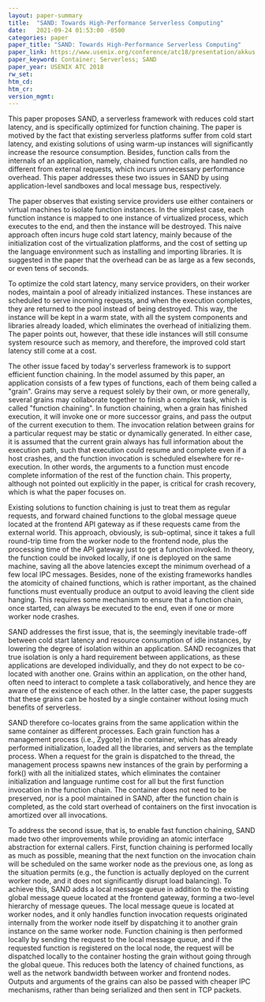 ```yaml
---
layout: paper-summary
title:  "SAND: Towards High-Performance Serverless Computing"
date:   2021-09-24 01:53:00 -0500
categories: paper
paper_title: "SAND: Towards High-Performance Serverless Computing"
paper_link: https://www.usenix.org/conference/atc18/presentation/akkus
paper_keyword: Container; Serverless; SAND
paper_year: USENIX ATC 2018
rw_set:
htm_cd:
htm_cr:
version_mgmt:
--- 
```


This paper proposes SAND, a serverless framework with reduces cold start latency, and is specifically optimized for 
function chaining. The paper is motived by the fact that existing serverless
platforms suffer from cold start latency, and existing solutions of using warm-up instances will significantly increase
the resource consumption. Besides, function calls from the internals of an application, namely, chained function calls,
are handled no different from external requests, which incurs unnecessary performance overhead.
This paper addresses these two issues in SAND by using application-level sandboxes and local message bus, respectively.

The paper observes that existing service providers use either containers or virtual machines to isolate function 
instances. In the simplest case, each function instance is mapped to one instance of virtualized process, which executes
to the end, and then the instance will be destroyed. 
This naive approach often incurs huge cold start latency, mainly because of the initialization cost of the 
virtualization platforms, and the cost of setting up the language environment such as installing and importing
libraries. It is suggested in the paper that the overhead can be as large as a few seconds, or even tens of seconds.

To optimize the cold start latency, many service providers, on their worker nodes, maintain a pool of already 
initialized instances. These instances are scheduled to serve incoming requests, and when the execution completes,
they are returned to the pool instead of being destroyed. This way, the instance will be kept in a warm state,
with all the system components and libraries already loaded, which eliminates the overhead of initializing them.
The paper points out, however, that these idle instances will still consume system resource such as memory, and 
therefore, the improved cold start latency still come at a cost.

The other issue faced by today's serverless framework is to support efficient function chaining. 
In the model assumed by this paper, an application consists of a few types of functions, each of them being called a 
"grain". Grains may serve a request solely by their own, or more generally, several grains may collaborate together to 
finish a complex task, which is called "function chaining". 
In function chaining, when a grain has finished execution, it will invoke one or more successor grains, and pass the 
output of the current execution to them. 
The invocation relation between grains for a particular request may be static or dynamically generated. In either case, 
it is assumed that the current grain always has full information about the execution path, such that execution could 
resume and complete even if a host crashes, and the function invocation is scheduled elsewhere for re-execution.
In other words, the arguments to a function must encode complete information of the rest of the function chain.
This property, although not pointed out explicitly in the paper, is critical for crash recovery, which is what the
paper focuses on.

Existing solutions to function chaining is just to treat them as regular requests, and forward chained functions to
the global message queue located at the frontend API gateway as if these requests came from the external world. 
This approach, obviously, is sub-optimal,
since it takes a full round-trip time from the worker node to the frontend node, plus the processing time of the 
API gateway just to get a function invoked. In theory, the function could be invoked locally, if one is deployed on
the same machine, saving all the above latencies except the minimum overhead of a few local IPC messages. 
Besides, none of the existing frameworks handles the atomicity of chained functions, which is rather important,
as the chained functions must eventually produce an output to avoid leaving the client side hanging.
This requires some mechanism to ensure that a function chain, once started, can always be executed to the 
end, even if one or more worker node crashes. 

SAND addresses the first issue, that is, the seemingly inevitable trade-off between cold start latency and resource 
consumption of idle instances, by lowering the degree of isolation within an application.
SAND recognizes that true isolation is only a hard requirement between applications, as these applications are developed
individually, and they do not expect to be co-located with another one. 
Grains within an application, on the other hand, often need to interact to complete a task collaboratively, 
and hence they are aware of the existence of each other. In the latter case, the paper suggests that these grains can
be hosted by a single container without losing much benefits of serverless. 

SAND therefore co-locates grains from the same application within the same container as different processes. 
Each grain function has a management process (i.e., Zygote) in the container, which has already performed 
initialization, loaded all the libraries, and servers as the template process. When a request for the grain is 
dispatched to the thread, the management process spawns new instances of the grain by performing a fork()
with all the initialized states, which eliminates the container initialization and language runtime cost
for all but the first function invocation in the function chain.
The container does not need to be preserved, nor is a pool maintained in SAND, after the function chain is 
completed, as the cold start overhead of containers on the first invocation is amortized over all invocations.

To address the second issue, that is, to enable fast function chaining, SAND made two other improvements
while providing an atomic interface abstraction for external callers. 
First, function chaining is performed locally as much as possible, meaning that the next function on the invocation
chain will be scheduled on the same worker node as the previous one, as long as the situation permits (e.g., the 
function is actually deployed on the current worker node, and it does not significantly disrupt load balancing).
To achieve this, SAND adds a local message queue in addition to the existing global message queue located at the 
frontend gateway, forming a two-level hierarchy of message queues. 
The local message queue is located at worker nodes, and it only handles function invocation requests
originated internally from the worker node itself by dispatching it to another grain instance on the same worker node. 
Function chaining is then performed locally by sending the request to the local message queue, and if the 
requested function is registered on the local node, the request will be dispatched locally to the container hosting
the grain without going through the global queue. 
This reduces both the latency of chained functions, as well as the network bandwidth between worker and frontend nodes.
Outputs and arguments of the grains can also be passed with cheaper IPC mechanisms, rather than being serialized
and then sent in TCP packets.
